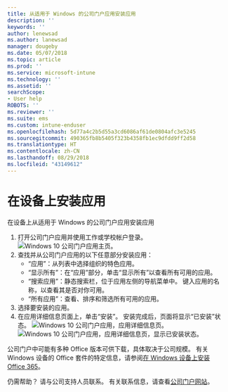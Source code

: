 ```yaml
---
title: 从适用于 Windows 的公司门户应用安装应用
description: ''
keywords: ''
author: lenewsad
ms.author: lanewsad
manager: dougeby
ms.date: 05/07/2018
ms.topic: article
ms.prod: ''
ms.service: microsoft-intune
ms.technology: ''
ms.assetid: ''
searchScope:
- User help
ROBOTS: ''
ms.reviewer: ''
ms.suite: ems
ms.custom: intune-enduser
ms.openlocfilehash: 5d77a4c2b5d55a3cd6086af61de0804afc3e5245
ms.sourcegitcommit: 490365fb8b5405f323b4358fb1ec9dfdd9ff2d58
ms.translationtype: HT
ms.contentlocale: zh-CN
ms.lasthandoff: 08/29/2018
ms.locfileid: "43149612"
---
```

# <a name="install-apps-on-your-device"></a>在设备上安装应用
在设备上从适用于 Windows 的公司门户应用安装应用

1. 打开公司门户应用并使用工作或学校帐户登录。
![Windows 10 公司门户应用主页。](./media/RS1_AppDetailsPage_Installed_03.png)
2. 查找并从公司门户应用的以下任意部分安装应用：
    * “应用”：从列表中选择组织的特色应用。 
    * “显示所有”：在“应用”部分，单击“显示所有”以查看所有可用的应用。
    * “搜索应用”：静态搜索栏，位于应用左侧的导航菜单中。 键入应用的名称，以查看其是否对你可用。
    * “所有应用”：查看、排序和筛选所有可用的应用。
3. 选择要安装的应用。
4. 在应用详细信息页面上，单击“安装”。 安装完成后，页面将显示“已安装”状态。
![Windows 10 公司门户应用，应用详细信息页。](./media/RS1_AppDetailsPage_Installed_02.png)  
![Windows 10 公司门户应用，应用详细信息页，显示已安装状态。](./media/RS1_AppDetailsPage_Installed_01.png)    

 公司门户中可能有多种 Office 版本可供下载，具体取决于公司规模。 有关 Windows 设备的 Office 套件的特定信息，请参阅[在 Windows 设备上安装 Office 365](./install-office-windows.md)。

仍需帮助？ 请与公司支持人员联系。 有关联系信息，请查看[公司门户网站](https://go.microsoft.com/fwlink/?linkid=2010980)。
